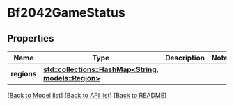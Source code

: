 # Bf2042GameStatus

## Properties

Name | Type | Description | Notes
------------ | ------------- | ------------- | -------------
**regions** | [**std::collections::HashMap<String, models::Region>**](Region.md) |  | 

[[Back to Model list]](../README.md#documentation-for-models) [[Back to API list]](../README.md#documentation-for-api-endpoints) [[Back to README]](../README.md)



